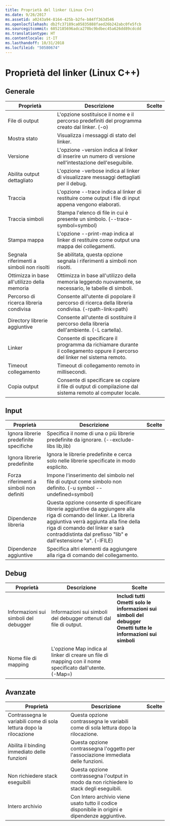 ```yaml
---
title: Proprietà del linker (Linux C++)
ms.date: 9/26/2017
ms.assetid: a0243a94-8164-425b-b2fe-b84ff363d546
ms.openlocfilehash: db2fc37189ca05835888faed26b242abc0fe5fcb
ms.sourcegitcommit: 6052185696adca270bc9bdbec45a626dd89cdcdd
ms.translationtype: HT
ms.contentlocale: it-IT
ms.lasthandoff: 10/31/2018
ms.locfileid: "50580674"
---
```

# <a name="linker-properties-linux-c"></a>Proprietà del linker (Linux C++)

## <a name="general"></a>Generale

Proprietà | Descrizione | Scelte
--- | ---| ---
File di output | L'opzione sostituisce il nome e il percorso predefiniti del programma creato dal linker. (-o)
Mostra stato | Visualizza i messaggi di stato del linker.
Versione | L'opzione -version indica al linker di inserire un numero di versione nell'intestazione dell'eseguibile.
Abilita output dettagliato | L'opzione -verbose indica al linker di visualizzare messaggi dettagliati per il debug.
Traccia | L'opzione --trace indica al linker di restituire come output i file di input appena vengono elaborati.
Traccia simboli | Stampa l'elenco di file in cui è presente un simbolo. (--trace-symbol=symbol)
Stampa mappa | L'opzione --print-map indica al linker di restituire come output una mappa dei collegamenti.
Segnala riferimenti a simboli non risolti | Se abilitata, questa opzione segnala i riferimenti a simboli non risolti.
Ottimizza in base all'utilizzo della memoria | Ottimizza in base all'utilizzo della memoria leggendo nuovamente, se necessario, le tabelle di simboli.
Percorso di ricerca libreria condivisa | Consente all'utente di popolare il percorso di ricerca della libreria condivisa. (-rpath-link=path)
Directory librerie aggiuntive | Consente all'utente di sostituire il percorso della libreria dell'ambiente. (-L cartella).
Linker | Consente di specificare il programma da richiamare durante il collegamento oppure il percorso del linker nel sistema remoto.
Timeout collegamento | Timeout di collegamento remoto in millisecondi.
Copia output | Consente di specificare se copiare il file di output di compilazione dal sistema remoto al computer locale.

## <a name="input"></a>Input

Proprietà | Descrizione | Scelte
--- | ---| ---
Ignora librerie predefinite specifiche | Specifica il nome di una o più librerie predefinite da ignorare. (--exclude-libs lib,lib)
Ignora librerie predefinite | Ignora le librerie predefinite e cerca solo nelle librerie specificate in modo esplicito.
Forza riferimenti a simboli non definiti | Impone l'inserimento del simbolo nel file di output come simbolo non definito. (-u symbol --undefined=symbol)
Dipendenze libreria | Questa opzione consente di specificare librerie aggiuntive da aggiungere alla riga di comando del linker. La libreria aggiuntiva verrà aggiunta alla fine della riga di comando del linker e sarà contraddistinta dal prefisso "lib" e dall'estensione "a".  (-lFILE)
Dipendenze aggiuntive | Specifica altri elementi da aggiungere alla riga di comando del collegamento.

## <a name="debugging"></a>Debug

Proprietà | Descrizione | Scelte
--- | ---| ---
Informazioni sui simboli del debugger | Informazioni sui simboli del debugger ottenuti dal file di output. | **Includi tutti**<br>**Ometti solo le informazioni sui simboli del debugger**<br>**Ometti tutte le informazioni sui simboli**<br>
Nome file di mapping | L'opzione Map indica al linker di creare un file di mapping con il nome specificato dall'utente. (-Map=)

## <a name="advanced"></a>Avanzate

Proprietà | Descrizione | Scelte
--- | ---| ---
Contrassegna le variabili come di sola lettura dopo la rilocazione | Questa opzione contrassegna le variabili come di sola lettura dopo la rilocazione.
Abilita il binding immediato delle funzioni | Questa opzione contrassegna l'oggetto per l'associazione immediata delle funzioni.
Non richiedere stack eseguibili | Questa opzione contrassegna l'output in modo da non richiedere lo stack degli eseguibili.
Intero archivio | Con Intero archivio viene usato tutto il codice disponibile in origini e dipendenze aggiuntive.
